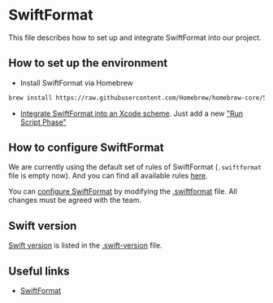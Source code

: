 # SwiftFormat

This file describes how to set up and integrate SwiftFormat into our project.

## How to set up the environment

- Install SwiftFormat via Homebrew

```bash
brew install https://raw.githubusercontent.com/Homebrew/homebrew-core/5b81b0915660fd159c0bb3e98783a28b258bf7fb/Formula/swiftformat.rb
```

- [Integrate SwiftFormat into an Xcode scheme](https://github.com/nicklockwood/SwiftFormat#alternative-locally-installed-swiftformat). Just add a new ["Run Script Phase"](https://stackoverflow.com/questions/39632301/where-is-the-run-script-and-build-phase-in-xcode)

## How to configure SwiftFormat

We are currently using the default set of rules of SwiftFormat (`.swiftformat` file is empty now). And you can find all available rules [here](https://github.com/nicklockwood/SwiftFormat/blob/master/Rules.md).

You can [configure SwiftFormat](https://github.com/nicklockwood/SwiftFormat#configuration) by modifying the [.swiftformat](../.swiftformat) file. All changes must be agreed with the team.

## Swift version

[Swift version](https://github.com/nicklockwood/SwiftFormat#swift-version) is listed in the [.swift-version](../.swift-version) file.

## Useful links

- [SwiftFormat](https://github.com/nicklockwood/SwiftFormat)
